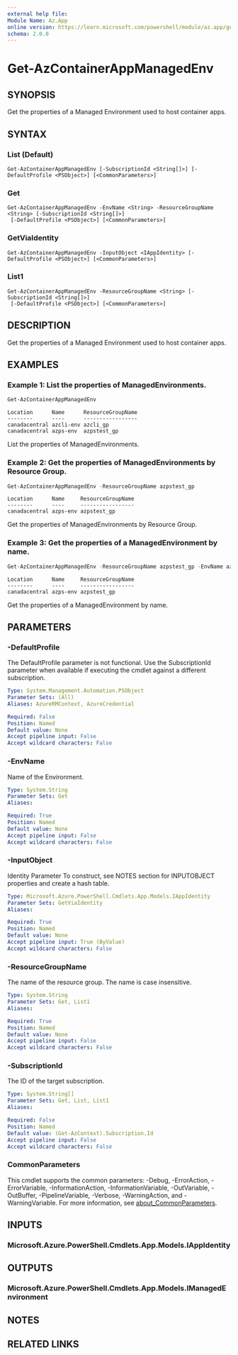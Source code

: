 ```yaml
---
external help file:
Module Name: Az.App
online version: https://learn.microsoft.com/powershell/module/az.app/get-azcontainerappmanagedenv
schema: 2.0.0
---
```


# Get-AzContainerAppManagedEnv

## SYNOPSIS
Get the properties of a Managed Environment used to host container apps.

## SYNTAX

### List (Default)
```
Get-AzContainerAppManagedEnv [-SubscriptionId <String[]>] [-DefaultProfile <PSObject>] [<CommonParameters>]
```

### Get
```
Get-AzContainerAppManagedEnv -EnvName <String> -ResourceGroupName <String> [-SubscriptionId <String[]>]
 [-DefaultProfile <PSObject>] [<CommonParameters>]
```

### GetViaIdentity
```
Get-AzContainerAppManagedEnv -InputObject <IAppIdentity> [-DefaultProfile <PSObject>] [<CommonParameters>]
```

### List1
```
Get-AzContainerAppManagedEnv -ResourceGroupName <String> [-SubscriptionId <String[]>]
 [-DefaultProfile <PSObject>] [<CommonParameters>]
```

## DESCRIPTION
Get the properties of a Managed Environment used to host container apps.

## EXAMPLES

### Example 1: List the properties of ManagedEnvironments.
```powershell
Get-AzContainerAppManagedEnv
```

```output
Location      Name      ResourceGroupName
--------      ----      -----------------
canadacentral azcli-env azcli_gp
canadacentral azps-env  azpstest_gp
```

List the properties of ManagedEnvironments.

### Example 2: Get the properties of ManagedEnvironments by Resource Group.
```powershell
Get-AzContainerAppManagedEnv -ResourceGroupName azpstest_gp
```

```output
Location      Name     ResourceGroupName
--------      ----     -----------------
canadacentral azps-env azpstest_gp
```

Get the properties of ManagedEnvironments by Resource Group.

### Example 3: Get the properties of a ManagedEnvironment by name.
```powershell
Get-AzContainerAppManagedEnv -ResourceGroupName azpstest_gp -EnvName azps-env
```

```output
Location      Name     ResourceGroupName
--------      ----     -----------------
canadacentral azps-env azpstest_gp
```

Get the properties of a ManagedEnvironment by name.

## PARAMETERS

### -DefaultProfile
The DefaultProfile parameter is not functional.
Use the SubscriptionId parameter when available if executing the cmdlet against a different subscription.

```yaml
Type: System.Management.Automation.PSObject
Parameter Sets: (All)
Aliases: AzureRMContext, AzureCredential

Required: False
Position: Named
Default value: None
Accept pipeline input: False
Accept wildcard characters: False
```

### -EnvName
Name of the Environment.

```yaml
Type: System.String
Parameter Sets: Get
Aliases:

Required: True
Position: Named
Default value: None
Accept pipeline input: False
Accept wildcard characters: False
```

### -InputObject
Identity Parameter
To construct, see NOTES section for INPUTOBJECT properties and create a hash table.

```yaml
Type: Microsoft.Azure.PowerShell.Cmdlets.App.Models.IAppIdentity
Parameter Sets: GetViaIdentity
Aliases:

Required: True
Position: Named
Default value: None
Accept pipeline input: True (ByValue)
Accept wildcard characters: False
```

### -ResourceGroupName
The name of the resource group.
The name is case insensitive.

```yaml
Type: System.String
Parameter Sets: Get, List1
Aliases:

Required: True
Position: Named
Default value: None
Accept pipeline input: False
Accept wildcard characters: False
```

### -SubscriptionId
The ID of the target subscription.

```yaml
Type: System.String[]
Parameter Sets: Get, List, List1
Aliases:

Required: False
Position: Named
Default value: (Get-AzContext).Subscription.Id
Accept pipeline input: False
Accept wildcard characters: False
```

### CommonParameters
This cmdlet supports the common parameters: -Debug, -ErrorAction, -ErrorVariable, -InformationAction, -InformationVariable, -OutVariable, -OutBuffer, -PipelineVariable, -Verbose, -WarningAction, and -WarningVariable. For more information, see [about_CommonParameters](http://go.microsoft.com/fwlink/?LinkID=113216).

## INPUTS

### Microsoft.Azure.PowerShell.Cmdlets.App.Models.IAppIdentity

## OUTPUTS

### Microsoft.Azure.PowerShell.Cmdlets.App.Models.IManagedEnvironment

## NOTES

## RELATED LINKS

